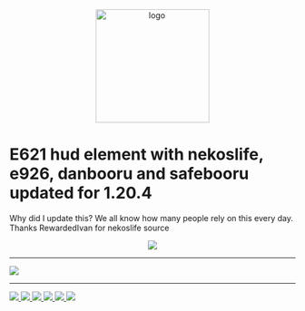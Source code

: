 <div align="center">
    <img src="src/main/resources/assets/e621/logo.png" alt="logo" width="200"/>
</div>

# E621 hud element with nekoslife, e926, danbooru and safebooru updated for 1.20.4
Why did I update this?
We all know how many people rely on this every day.
Thanks RewardedIvan for nekoslife source
<div align="center">
  <a href="https://discord.gg/9mrRPGKYU3"><img src="https://invidget.switchblade.xyz/9mrRPGKYU3"></a>
</div>

<hr />

<img src="https://user-images.githubusercontent.com/18114966/153167032-9180f20f-d07e-459b-a51d-1d17c87fe028.png">

<hr />

<a href="https://github.com/AntiCope/meteor-e621-integration/releases/tag/latest-1.18">
    <img src="https://encrypted-tbn0.gstatic.com/images?q=tbn:ANd9GcS2Csaj7qL5xw4PUQVUL8ig8adN8wUtHIyyPNO3jHq4ZPQrInpoNfK3-5bpCc6y4Qk0tw&usqp=CAU" />
    <img src="https://encrypted-tbn0.gstatic.com/images?q=tbn:ANd9GcRhF3jjLg6ZcMHViwfPKRj_BfMFkDCP59YrcpzZBM5XbGuZ2Q7RyDJfoMoC5S_ckBRX1g&usqp=CAU" />
    <img src="https://encrypted-tbn0.gstatic.com/images?q=tbn:ANd9GcS_GlNQ2QzowFoex_SuVlqpKPyYsXwN1oldZg&usqp=CAU" />
    <img src="https://encrypted-tbn0.gstatic.com/images?q=tbn:ANd9GcScPp03sqFuOjFnK47izCeppMQ7Z61vJq1EXA&usqp=CAU" />
    <img src="https://encrypted-tbn0.gstatic.com/images?q=tbn:ANd9GcQoaW7cYo8gjF2up_6C-bi-FJ_aIKbB0QKrtaqI-58w_MpIfeh5Ip5Su14R-6WjHLBmWe4&usqp=CAU" />
    <img src="https://encrypted-tbn0.gstatic.com/images?q=tbn:ANd9GcT7NVHK3j_-0WrIpFYgy2nN1jldkR48YnTxcGTeQrCHK-w69ZoLaXGJfhiFS3nws__K1Q&usqp=CAU" />
</a>
